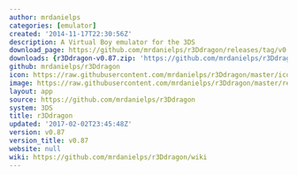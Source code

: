 ```yaml
---
author: mrdanielps
categories: [emulator]
created: '2014-11-17T22:30:56Z'
description: A Virtual Boy emulator for the 3DS
download_page: https://github.com/mrdanielps/r3Ddragon/releases/tag/v0.87
downloads: {r3Ddragon-v0.87.zip: 'https://github.com/mrdanielps/r3Ddragon/releases/download/v0.87/r3Ddragon-v0.87.zip'}
github: mrdanielps/r3Ddragon
icon: https://raw.githubusercontent.com/mrdanielps/r3Ddragon/master/icon.png
image: https://raw.githubusercontent.com/mrdanielps/r3Ddragon/master/resources/banner.png
layout: app
source: https://github.com/mrdanielps/r3Ddragon
system: 3DS
title: r3Ddragon
updated: '2017-02-02T23:45:48Z'
version: v0.87
version_title: v0.87
website: null
wiki: https://github.com/mrdanielps/r3Ddragon/wiki
---
```

